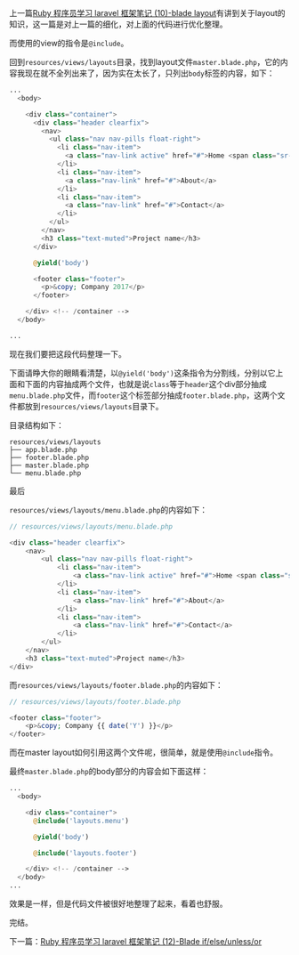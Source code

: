 上一篇[Ruby 程序员学习 laravel 框架笔记 (10)-blade layout](https://www.rails365.net/articles/ruby-cheng-xu-yuan-xue-xi-laravel-kuang-jia-bi-ji-10-blade)有讲到关于layout的知识，这一篇是对上一篇的细化，对上面的代码进行优化整理。

而使用的view的指令是`@include`。

回到`resources/views/layouts`目录，找到layout文件`master.blade.php`，它的内容我现在就不全列出来了，因为实在太长了，只列出`body`标签的内容，如下：

``` php
...
  <body>

    <div class="container">
      <div class="header clearfix">
        <nav>
          <ul class="nav nav-pills float-right">
            <li class="nav-item">
              <a class="nav-link active" href="#">Home <span class="sr-only">(current)</span></a>
            </li>
            <li class="nav-item">
              <a class="nav-link" href="#">About</a>
            </li>
            <li class="nav-item">
              <a class="nav-link" href="#">Contact</a>
            </li>
          </ul>
        </nav>
        <h3 class="text-muted">Project name</h3>
      </div>

      @yield('body')

      <footer class="footer">
        <p>&copy; Company 2017</p>
      </footer>

    </div> <!-- /container -->
  </body>

...
```

现在我们要把这段代码整理一下。

下面请睁大你的眼睛看清楚，以`@yield('body')`这条指令为分割线，分别以它上面和下面的内容抽成两个文件，也就是说`class`等于`header`这个div部分抽成`menu.blade.php`文件，而`footer`这个标签部分抽成`footer.blade.php`，这两个文件都放到`resources/views/layouts`目录下。

目录结构如下：

```
resources/views/layouts
├── app.blade.php
├── footer.blade.php
├── master.blade.php
└── menu.blade.php
```

最后

`resources/views/layouts/menu.blade.php`的内容如下：

``` php
// resources/views/layouts/menu.blade.php

<div class="header clearfix">
    <nav>
        <ul class="nav nav-pills float-right">
            <li class="nav-item">
                <a class="nav-link active" href="#">Home <span class="sr-only">(current)</span></a>
            </li>
            <li class="nav-item">
                <a class="nav-link" href="#">About</a>
            </li>
            <li class="nav-item">
                <a class="nav-link" href="#">Contact</a>
            </li>
        </ul>
    </nav>
    <h3 class="text-muted">Project name</h3>
</div>
```

而`resources/views/layouts/footer.blade.php`的内容如下：

``` php
// resources/views/layouts/footer.blade.php

<footer class="footer">
    <p>&copy; Company {{ date('Y') }}</p>
</footer>
```

而在master layout如何引用这两个文件呢，很简单，就是使用`@include`指令。

最终`master.blade.php`的body部分的内容会如下面这样：

``` php
...
  <body>

    <div class="container">
      @include('layouts.menu')

      @yield('body')

      @include('layouts.footer')

    </div> <!-- /container -->
  </body>
...
```

效果是一样，但是代码文件被很好地整理了起来，看着也舒服。

完结。

下一篇：[Ruby 程序员学习 laravel 框架笔记 (12)-Blade if/else/unless/or](https://www.rails365.net/articles/ruby-cheng-xu-yuan-xue-xi-laravel-kuang-jia-bi-ji-12-blade)

